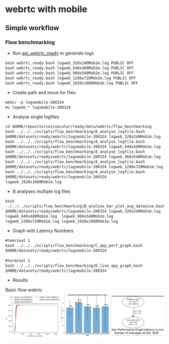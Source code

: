 # webrtc with mobile

## Simple workflow

### Flow benchmarking
* Run [api_webrtc_ready](../../../docs/holoscan/apis_webrtc_ready.md) to generate logs
```
bash webrtc_ready.bash logweb_320x240Mob1m.log PUBLIC OFF
bash webrtc_ready.bash logweb_640x480Mob1m.log PUBLIC OFF
bash webrtc_ready.bash logweb_960x540Mob1m.log PUBLIC OFF
bash webrtc_ready.bash logweb_1280x720Mob1m.log PUBLIC OFF
bash webrtc_ready.bash logweb_1920x1080Mob1m.log PUBLIC OFF
```

* Create path and move for files
```
mkdir -p logsmobile-200324
mv logweb_* logsmobile-200324
```


* Analyse single logfiles
```
cd $HOME/repositories/oocular/ready/data/webrtc/flow_benchmarking
bash ../../../scripts/flow_benchmarking/A_analyse_logfile.bash $HOME/datasets/ready/webrtc/logsmobile-200324 logweb_320x240Mob1m.log
bash ../../../scripts/flow_benchmarking/A_analyse_logfile.bash $HOME/datasets/ready/webrtc/logsmobile-200324 logweb_640x480Mob1m.log
bash ../../../scripts/flow_benchmarking/A_analyse_logfile.bash $HOME/datasets/ready/webrtc/logsmobile-200324 logweb_960x540Mob1m.log
bash ../../../scripts/flow_benchmarking/A_analyse_logfile.bash $HOME/datasets/ready/webrtc/logsmobile-200324 logweb_1280x720Mob1m.log
bash ../../../scripts/flow_benchmarking/A_analyse_logfile.bash $HOME/datasets/ready/webrtc/logsmobile-200324 logweb_1920x1080Mob1m.log
```

* B analyses multiple log files
```
bash ../../../scripts/flow_benchmarking/B_analyse_bar_plot_avg_datewise.bash $HOME/datasets/ready/webrtc/logsmobile-200324 logweb_320x240Mob1m.log  logweb_640x480Mob1m.log  logweb_960x540Mob1m.log logweb_1280x720Mob1m.log logweb_1920x1080Mob1m.log
```

* Graph with Latency Numbers
```
#temrinal 1
bash ../../../scripts/flow_benchmarking/C_app_perf_graph.bash $HOME/datasets/ready/webrtc/logsmobile-200324

#terminal 2
bash ../../../scripts/flow_benchmarking/D_live_app_graph.bash $HOME/datasets/ready/webrtc/logsmobile-200324
```

* Results

Basic flow webrtc
![fig](plots_mobile_basicflow.svg)

